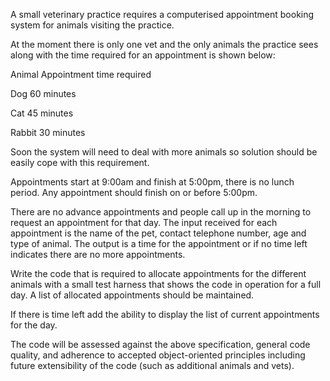 A small veterinary practice requires a computerised appointment booking system for animals visiting the practice.
 
At the moment there is only one vet and the only animals the practice sees along with the time required for an appointment is shown below:
 
Animal
Appointment time required

Dog
60 minutes

Cat
45 minutes

Rabbit
30 minutes
 
Soon the system will need to deal with more animals so solution should be easily cope with this requirement.
 
Appointments start at 9:00am and finish at 5:00pm, there is no lunch period.  Any appointment should finish on or before 5:00pm.
 
There are no advance appointments and people call up in the morning to request an appointment for that day.  The input received for each appointment is the name of the pet, contact telephone number, age and type of animal.  The output is a time for the appointment or if no time left indicates there are no more appointments.
 
Write the code that is required to allocate appointments for the different animals with a small test harness that shows the code in operation for a full day.  A list of allocated appointments should be maintained.
 
If there is time left add the ability to display the list of current appointments for the day.
 
The code will be assessed against the above specification, general code quality, and adherence to accepted object-oriented principles including future extensibility of the code (such as additional animals and vets).
 


